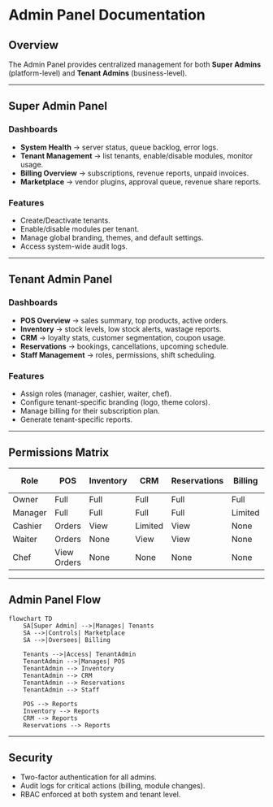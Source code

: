 # Admin Panel Documentation

## Overview
The Admin Panel provides centralized management for both **Super Admins** (platform-level) and **Tenant Admins** (business-level).

---

## Super Admin Panel
### Dashboards
- **System Health** → server status, queue backlog, error logs.
- **Tenant Management** → list tenants, enable/disable modules, monitor usage.
- **Billing Overview** → subscriptions, revenue reports, unpaid invoices.
- **Marketplace** → vendor plugins, approval queue, revenue share reports.

### Features
- Create/Deactivate tenants.
- Enable/disable modules per tenant.
- Manage global branding, themes, and default settings.
- Access system-wide audit logs.

---

## Tenant Admin Panel
### Dashboards
- **POS Overview** → sales summary, top products, active orders.
- **Inventory** → stock levels, low stock alerts, wastage reports.
- **CRM** → loyalty stats, customer segmentation, coupon usage.
- **Reservations** → bookings, cancellations, upcoming schedule.
- **Staff Management** → roles, permissions, shift scheduling.

### Features
- Assign roles (manager, cashier, waiter, chef).
- Configure tenant-specific branding (logo, theme colors).
- Manage billing for their subscription plan.
- Generate tenant-specific reports.

---

## Permissions Matrix
| Role       | POS | Inventory | CRM | Reservations | Billing | Marketplace | Admin Settings |
|------------|-----|-----------|-----|--------------|---------|-------------|----------------|
| Owner      | Full | Full      | Full| Full         | Full    | Full        | Full           |
| Manager    | Full | Full      | Full| Full         | Limited | Limited     | Limited        |
| Cashier    | Orders| View     | Limited| View      | None    | None        | None           |
| Waiter     | Orders| None     | View | View        | None    | None        | None           |
| Chef       | View Orders| None | None | None       | None    | None        | None           |

---

## Admin Panel Flow
```mermaid
flowchart TD
    SA[Super Admin] -->|Manages| Tenants
    SA -->|Controls| Marketplace
    SA -->|Oversees| Billing

    Tenants -->|Access| TenantAdmin
    TenantAdmin -->|Manages| POS
    TenantAdmin --> Inventory
    TenantAdmin --> CRM
    TenantAdmin --> Reservations
    TenantAdmin --> Staff

    POS --> Reports
    Inventory --> Reports
    CRM --> Reports
    Reservations --> Reports
```

---

## Security
- Two-factor authentication for all admins.
- Audit logs for critical actions (billing, module changes).
- RBAC enforced at both system and tenant level.
